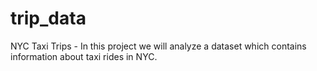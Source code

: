 # trip_data
 NYC Taxi Trips - In this project we will analyze a dataset which contains information about taxi rides in NYC.
